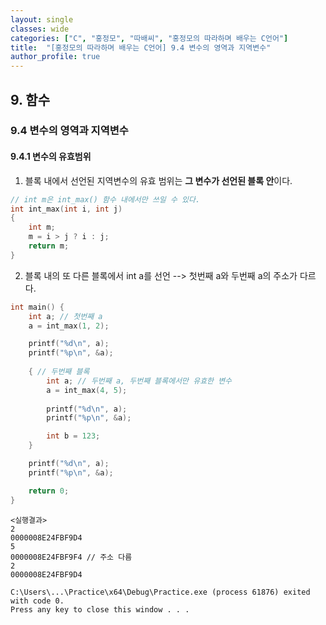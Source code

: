 ```yaml
---
layout: single 
classes: wide 
categories: ["C", "홍정모", "따배씨", "홍정모의 따라하며 배우는 C언어"]
title:  "[홍정모의 따라하며 배우는 C언어] 9.4 변수의 영역과 지역변수"
author_profile: true
---
```


## 9. 함수
### 9.4 변수의 영역과 지역변수
#### 9.4.1 변수의 유효범위

1. 블록 내에서 선언된 지역변수의 유효 범위는 **그 변수가 선언된 블록 안**이다.

```c
// int m은 int_max() 함수 내에서만 쓰일 수 있다.
int int_max(int i, int j) 
{
	int m;
	m = i > j ? i : j;
	return m;
}
```

2. 블록 내의 또 다른 블록에서 int a를 선언 --> 첫번째 a와 두번째 a의 주소가 다르다. 

```c
int main() {
	int a; // 첫번째 a
	a = int_max(1, 2);

	printf("%d\n", a);
	printf("%p\n", &a);
    
	{ // 두번째 블록
		int a; // 두번째 a, 두번째 블록에서만 유효한 변수
		a = int_max(4, 5);
		
		printf("%d\n", a);
		printf("%p\n", &a);

		int b = 123;
	}

	printf("%d\n", a);
	printf("%p\n", &a);

	return 0;
}
```

```
<실행결과>
2
0000008E24FBF9D4
5
0000008E24FBF9F4 // 주소 다름
2
0000008E24FBF9D4

C:\Users\...\Practice\x64\Debug\Practice.exe (process 61876) exited with code 0.
Press any key to close this window . . .
```
